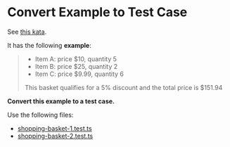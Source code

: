 # Convert Example to Test Case

See [this kata](https://sammancoaching.org/kata_descriptions/shopping_basket.html).

It has the following **example**:

>- Item A: price $10, quantity 5
>- Item B: price $25, quantity 2
>- Item C: price $9.99, quantity 6
> 
> This basket qualifies for a 5% discount and the total price is $151.94

**Convert this example to a test case.**

Use the following files:

- [shopping-basket-1.test.ts](shopping-basket-1.test.ts)
- [shopping-basket-2.test.ts](shopping-basket-2.test.ts)
